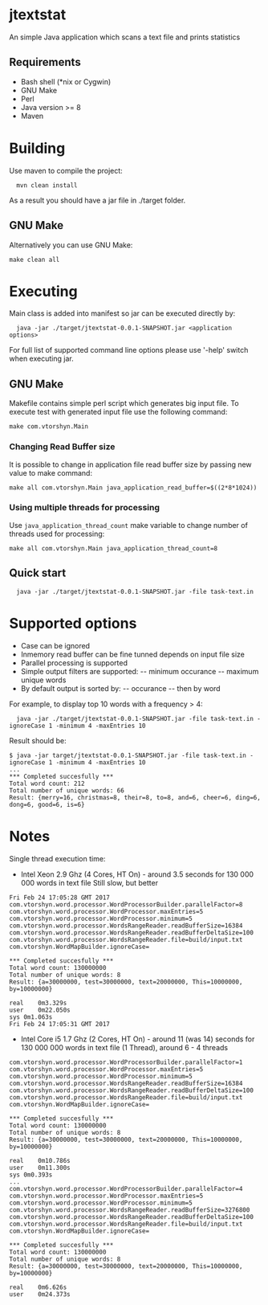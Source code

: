 # jtextstat
An simple Java application which scans a text file and prints statistics

## Requirements
- Bash shell (*nix or Cygwin)
- GNU Make
- Perl
- Java version >= 8
- Maven

# Building
Use maven to compile the project:
```
  mvn clean install
```
As a result you should have a jar file in ./target folder.

## GNU Make

Alternatively you can use GNU Make:

```
make clean all
```

# Executing
Main class is added into manifest so jar can be executed directly by:
```
  java -jar ./target/jtextstat-0.0.1-SNAPSHOT.jar <application options>
```
For full list of supported command line options please use '-help' switch when executing jar. 

## GNU Make

Makefile contains simple perl script which generates big input file. To execute test with generated input file use the following command:
```
make com.vtorshyn.Main
```

### Changing Read Buffer size 

It is possible to change in application file read buffer size by passing new value to make command:
```
make all com.vtorshyn.Main java_application_read_buffer=$((2*8*1024))
```

### Using multiple threads for processing

Use `java_application_thread_count` make variable to change number of threads used for processing:
```
make all com.vtorshyn.Main java_application_thread_count=8
```

## Quick start
```
  java -jar ./target/jtextstat-0.0.1-SNAPSHOT.jar -file task-text.in
```
# Supported options
- Case can be ignored 
- Inmemory read buffer can be fine tunned depends on input file size
- Parallel processing is supported
- Simple output filters are supported:
-- minimum occurance
-- maximum unique words
- By default output is sorted by:
-- occurance
-- then by word

For example, to display top 10 words with a frequency > 4:
```
  java -jar ./target/jtextstat-0.0.1-SNAPSHOT.jar -file task-text.in -ignoreCase 1 -minimum 4 -maxEntries 10
```
Result should be:
```
$ java -jar target/jtextstat-0.0.1-SNAPSHOT.jar -file task-text.in -ignoreCase 1 -minimum 4 -maxEntries 10
...
*** Completed succesfully ***
Total word count: 212
Total number of unique words: 66
Result: {merry=16, christmas=8, their=8, to=8, and=6, cheer=6, ding=6, dong=6, good=6, is=6}
```

# Notes
Single thread execution time:
- Intel Xeon 2.9 Ghz (4 Cores, HT On) - around 3.5 seconds for 130 000 000 words in text file
Still slow, but better
```
Fri Feb 24 17:05:28 GMT 2017
com.vtorshyn.word.processor.WordProcessorBuilder.parallelFactor=8
com.vtorshyn.word.processor.WordProcessor.maxEntries=5
com.vtorshyn.word.processor.WordProcessor.minimum=5
com.vtorshyn.word.processor.WordsRangeReader.readBufferSize=16384
com.vtorshyn.word.processor.WordsRangeReader.readBufferDeltaSize=100
com.vtorshyn.word.processor.WordsRangeReader.file=build/input.txt
com.vtorshyn.WordMapBuilder.ignoreCase=

*** Completed succesfully ***
Total word count: 130000000
Total number of unique words: 8
Result: {a=30000000, test=30000000, text=20000000, This=10000000, by=10000000}

real	0m3.329s
user	0m22.050s
sys	0m1.063s
Fri Feb 24 17:05:31 GMT 2017
```
- Intel Core i5 1.7 Ghz (2 Cores, HT On) - around 11 (was 14) seconds for 130 000 000 words in text file (1 Thread), around 6 - 4 threads
```
com.vtorshyn.word.processor.WordProcessorBuilder.parallelFactor=1
com.vtorshyn.word.processor.WordProcessor.maxEntries=5
com.vtorshyn.word.processor.WordProcessor.minimum=5
com.vtorshyn.word.processor.WordsRangeReader.readBufferSize=16384
com.vtorshyn.word.processor.WordsRangeReader.readBufferDeltaSize=100
com.vtorshyn.word.processor.WordsRangeReader.file=build/input.txt
com.vtorshyn.WordMapBuilder.ignoreCase=

*** Completed succesfully ***
Total word count: 130000000
Total number of unique words: 8
Result: {a=30000000, test=30000000, text=20000000, This=10000000, by=10000000}

real	0m10.786s
user	0m11.300s
sys	0m0.393s
...
com.vtorshyn.word.processor.WordProcessorBuilder.parallelFactor=4
com.vtorshyn.word.processor.WordProcessor.maxEntries=5
com.vtorshyn.word.processor.WordProcessor.minimum=5
com.vtorshyn.word.processor.WordsRangeReader.readBufferSize=3276800
com.vtorshyn.word.processor.WordsRangeReader.readBufferDeltaSize=100
com.vtorshyn.word.processor.WordsRangeReader.file=build/input.txt
com.vtorshyn.WordMapBuilder.ignoreCase=

*** Completed succesfully ***
Total word count: 130000000
Total number of unique words: 8
Result: {a=30000000, test=30000000, text=20000000, This=10000000, by=10000000}

real	0m6.626s
user	0m24.373s

```
